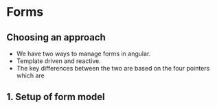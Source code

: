 # Forms

## Choosing an approach

- We have two ways to manage forms in angular.
- Template driven and reactive.
- The key differences between the two are based on the four pointers which are


## 1. Setup of form model

